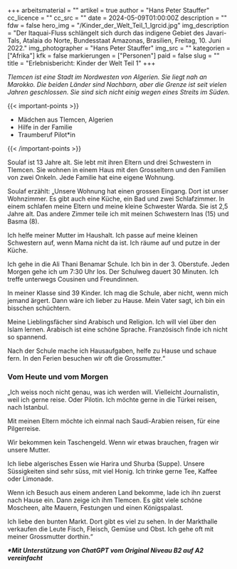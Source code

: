 +++
arbeitsmaterial = ""
artikel = true
author = "Hans Peter Stauffer"
cc_licence = ""
cc_src = ""
date = 2024-05-09T01:00:00Z
description = ""
fdw = false
hero_img = "/Kinder_der_Welt_Teil_1_lgrcid.jpg"
img_description = "Der Itaquai-Fluss schlängelt sich durch das indigene Gebiet des Javari-Tals, Atalaia do Norte, Bundesstaat Amazonas, Brasilien, Freitag, 10. Juni 2022."
img_photographer = "Hans Peter Stauffer"
img_src = ""
kategorien = ["Afrika"]
kfk = false
markierungen = ["Personen"]
paid = false
slug = ""
title = "Erlebnisbericht: Kinder der Welt Teil 1"
+++

_Tlemcen ist eine Stadt im Nordwesten von Algerien. Sie liegt nah an Marokko. Die beiden Länder sind Nachbarn, aber die Grenze ist seit vielen Jahren geschlossen. Sie sind sich nicht einig wegen eines Streits im Süden._

{{< important-points >}}

<ul>

<li>Mädchen aus Tlemcen, Algerien</li>

<li>Hilfe in der Familie</li>

<li>Traumberuf Pilot*in</li>

</ul>

{{< /important-points >}}

Soulaf ist 13 Jahre alt. Sie lebt mit ihren Eltern und drei Schwestern in Tlemcen. Sie wohnen in einem Haus mit den Grosseltern und den Familien von zwei Onkeln. Jede Familie hat eine eigene Wohnung.

Soulaf erzählt: „Unsere Wohnung hat einen grossen Eingang. Dort ist unser Wohnzimmer. Es gibt auch eine Küche, ein Bad und zwei Schlafzimmer. In einem schlafen meine Eltern und meine kleine Schwester Warda. Sie ist 2,5 Jahre alt. Das andere Zimmer teile ich mit meinen Schwestern Inas (15) und Basma (8).

Ich helfe meiner Mutter im Haushalt. Ich passe auf meine kleinen Schwestern auf, wenn Mama nicht da ist. Ich räume auf und putze in der Küche.

Ich gehe in die Ali Thani Benamar Schule. Ich bin in der 3. Oberstufe. Jeden Morgen gehe ich um 7:30 Uhr los. Der Schulweg dauert 30 Minuten. Ich treffe unterwegs Cousinen und Freundinnen.

In meiner Klasse sind 39 Kinder. Ich mag die Schule, aber nicht, wenn mich jemand ärgert. Dann wäre ich lieber zu Hause. Mein Vater sagt, ich bin ein bisschen schüchtern.

Meine Lieblingsfächer sind Arabisch und Religion. Ich will viel über den Islam lernen. Arabisch ist eine schöne Sprache. Französisch finde ich nicht so spannend.

Nach der Schule mache ich Hausaufgaben, helfe zu Hause und schaue fern. In den Ferien besuchen wir oft die Grossmutter.“

### Vom Heute und vom Morgen

„Ich weiss noch nicht genau, was ich werden will. Vielleicht Journalistin, weil ich gerne reise. Oder Pilotin. Ich möchte gerne in die Türkei reisen, nach Istanbul.

Mit meinen Eltern möchte ich einmal nach Saudi-Arabien reisen, für eine Pilgerreise.

Wir bekommen kein Taschengeld. Wenn wir etwas brauchen, fragen wir unsere Mutter.

Ich liebe algerisches Essen wie Harira und Shurba (Suppe). Unsere Süssigkeiten sind sehr süss, mit viel Honig. Ich trinke gerne Tee, Kaffee oder Limonade.

Wenn ich Besuch aus einem anderen Land bekomme, lade ich ihn zuerst nach Hause ein. Dann zeige ich ihm Tlemcen. Es gibt viele schöne Moscheen, alte Mauern, Festungen und einen Königspalast.

Ich liebe den bunten Markt. Dort gibt es viel zu sehen. In der Markthalle verkaufen die Leute Fisch, Fleisch, Gemüse und Obst. Ich gehe oft mit meiner Grossmutter dorthin.“

**_\*Mit Unterstützung von ChatGPT vom Original Niveau B2 auf A2 vereinfacht_**